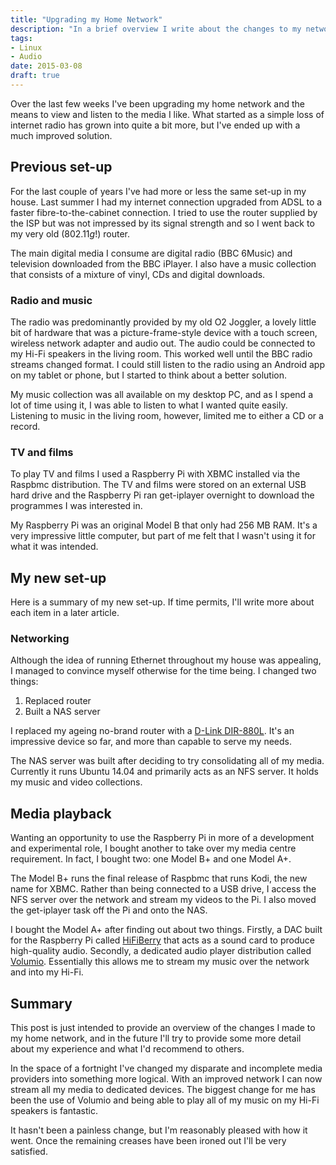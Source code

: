 ```yaml
---
title: "Upgrading my Home Network"
description: "In a brief overview I write about the changes to my network and the use of Raspberry Pi computers for playing music and video. I built a NAS server to handle all my media and upgraded my router to handle the extra traffic."
tags: 
- Linux
- Audio
date: 2015-03-08
draft: true
--- 
```

 
Over the last few weeks I've been upgrading my home network and the means to view and listen to the media I like. What started as a simple loss of internet radio has grown into quite a bit more, but I've ended up with a much improved solution.

## Previous set-up

For the last couple of years I've had more or less the same set-up in my house. Last summer I had my internet connection upgraded from ADSL to a faster fibre-to-the-cabinet connection. I tried to use the router supplied by the ISP but was not impressed by its signal strength and so I went back to my very old (802.11*g*!) router.

The main digital media I consume are digital radio (BBC 6Music) and television downloaded from the BBC iPlayer. I also have a music collection that consists of a mixture of vinyl, CDs and digital downloads.

### Radio and music

The radio was predominantly provided by my old O2 Joggler, a lovely little bit of hardware that was a picture-frame-style device with a touch screen, wireless network adapter and audio out. The audio could be connected to my Hi-Fi speakers in the living room. This worked well until the BBC radio streams changed format. I could still listen to the radio using an Android app on my tablet or phone, but I started to think about a better solution.

My music collection was all available on my desktop PC, and as I spend a lot of time using it, I was able to listen to what I wanted quite easily. Listening to music in the living room, however, limited me to either a CD or a record.

### TV and films

To play TV and films I used a Raspberry Pi with XBMC installed via the Raspbmc distribution. The TV and films were stored on an external USB hard drive and the Raspberry Pi ran get-iplayer overnight to download the programmes I was interested in.

My Raspberry Pi was an original Model B that only had 256 MB RAM. It's a very impressive little computer, but part of me felt that I wasn't using it for what it was intended.

## My new set-up

Here is a summary of my new set-up. If time permits, I'll write more about each item in a later article.

### Networking

Although the idea of running Ethernet throughout my house was appealing, I managed to convince myself otherwise for the time being. I changed two things:

1. Replaced router
2. Built a NAS server

I replaced my ageing no-brand router with a [D-Link DIR-880L](http://www.dlink.com/uk/en/home-solutions/connect/routers/dir-880l-wi-fi-ac1900-router "D-Link DIR-880L Wireless AC1900 router"). It's an impressive device so far, and more than capable to serve my needs.

The NAS server was built after deciding to try consolidating all of my media. Currently it runs Ubuntu 14.04 and primarily acts as an NFS server. It holds my music and video collections.

## Media playback

Wanting an opportunity to use the Raspberry Pi in more of a development and experimental role, I bought another to take over my media centre requirement. In fact, I bought two: one Model B+ and one Model A+.

The Model B+ runs the final release of Raspbmc that runs Kodi, the new name for XBMC. Rather than being connected to a USB drive, I access the NFS server over the network and stream my videos to the Pi. I also moved the get-iplayer task off the Pi and onto the NAS.

I bought the Model A+ after finding out about two things. Firstly, a DAC built for the Raspberry Pi called [HiFiBerry](http://www.hifiberry.com/dacplus "HiFiBerry DAC+") that acts as a sound card to produce high-quality audio. Secondly, a dedicated audio player distribution called [Volumio](https://volumio.org/ "Volumio Audiophile Music Player"). Essentially this allows me to stream my music over the network and into my Hi-Fi.

## Summary

This post is just intended to provide an overview of the changes I made to my home network, and in the future I'll try to provide some more detail about my experience and what I'd recommend to others.

In the space of a fortnight I've changed my disparate and incomplete media providers into something more logical. With an improved network I can now stream all my media to dedicated devices. The biggest change for me has been the use of Volumio and being able to play all of my music on my Hi-Fi speakers is fantastic.

It hasn't been a painless change, but I'm reasonably pleased with how it went. Once the remaining creases have been ironed out I'll be very satisfied.
